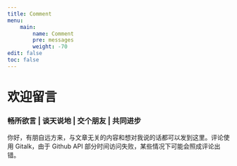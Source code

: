 ```yaml
---
title: Comment
menu: 
    main:
        name: Comment
        pre: messages
        weight: -70
edit: false
toc: false
---
```

# 欢迎留言

### 畅所欲言 | 谈天说地 | 交个朋友 | 共同进步

你好，有朋自远方来，与文章无关的内容和想对我说的话都可以发到这里。评论使用 Gitalk，由于 Github API 部分时间访问失败，某些情况下可能会照成评论出错。
